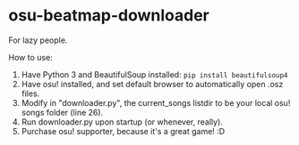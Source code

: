 # osu-beatmap-downloader
For lazy people.

How to use:
1. Have Python 3 and BeautifulSoup installed: `pip install beautifulsoup4`
2. Have osu! installed, and set default browser to automatically open .osz files.
3. Modify in "<span>downloader.py</span>", the current_songs listdir to be your local osu! songs folder (line 26).
4. Run <span>downloader.py</span> upon startup (or whenever, really).
5. Purchase osu! supporter, because it's a great game! :D
